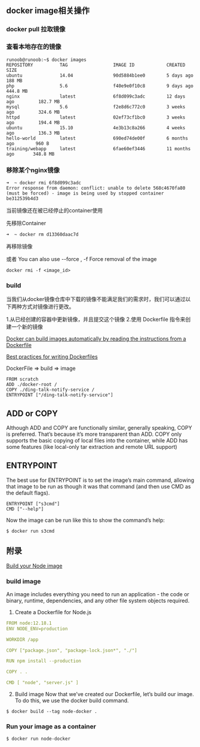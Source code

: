 ## docker image相关操作
### docker pull 拉取镜像

### 查看本地存在的镜像
```
runoob@runoob:~$ docker images           
REPOSITORY          TAG                 IMAGE ID            CREATED             SIZE
ubuntu              14.04               90d5884b1ee0        5 days ago          188 MB
php                 5.6                 f40e9e0f10c8        9 days ago          444.8 MB
nginx               latest              6f8d099c3adc        12 days ago         182.7 MB
mysql               5.6                 f2e8d6c772c0        3 weeks ago         324.6 MB
httpd               latest              02ef73cf1bc0        3 weeks ago         194.4 MB
ubuntu              15.10               4e3b13c8a266        4 weeks ago         136.3 MB
hello-world         latest              690ed74de00f        6 months ago        960 B
training/webapp     latest              6fae60ef3446        11 months ago       348.8 MB
```

### 移除某个nginx镜像
```
➜  ~ docker rmi 6f8d099c3adc
Error response from daemon: conflict: unable to delete 568c4670fa80 (must be forced) - image is being used by stopped container be312539b4d3
```

当前镜像还在被已经停止的container使用

先移除Container
```
➜  ~ docker rm d13360daac7d
```
再移除镜像

或者 You can also use --force , -f Force removal of the image
```
docker rmi -f <image_id> 
```

### build
当我们从docker镜像仓库中下载的镜像不能满足我们的需求时，我们可以通过以下两种方式对镜像进行更改。

1.从已经创建的容器中更新镜像，并且提交这个镜像
2.使用 Dockerfile 指令来创建一个新的镜像

[Docker can build images automatically by reading the instructions from a Dockerfile](https://docs.docker.com/engine/reference/builder/)

[Best practices for writing Dockerfiles](https://docs.docker.com/develop/develop-images/dockerfile_best-practices/)

DockerFile => build => image

```
FROM scratch
ADD ./docker-root /
COPY ./ding-talk-notify-service /
ENTRYPOINT ["/ding-talk-notify-service"]
```

## ADD or COPY
Although ADD and COPY are functionally similar, generally speaking, COPY is preferred. That’s because it’s more transparent than ADD. COPY only supports the basic copying of local files into the container, while ADD has some features (like local-only tar extraction and remote URL support)

## ENTRYPOINT
The best use for ENTRYPOINT is to set the image’s main command, allowing that image to be run as though it was that command (and then use CMD as the default flags).

```
ENTRYPOINT ["s3cmd"]
CMD ["--help"]
```
Now the image can be run like this to show the command’s help:

```
$ docker run s3cmd
```

## 附录
[Build your Node image](https://docs.docker.com/get-started/nodejs/build-images/)

### build image
An image includes everything you need to run an application - the code or binary, runtime, dependencies, and any other file system objects required.

1. Create a Dockerfile for Node.js
```yml
FROM node:12.18.1
ENV NODE_ENV=production

WORKDIR /app

COPY ["package.json", "package-lock.json*", "./"]

RUN npm install --production

COPY . .

CMD [ "node", "server.js" ]
```

2. Build image
Now that we’ve created our Dockerfile, let’s build our image. To do this, we use the docker build command.

```
$ docker build --tag node-docker .
```

### Run your image as a container
```
$ docker run node-docker
```